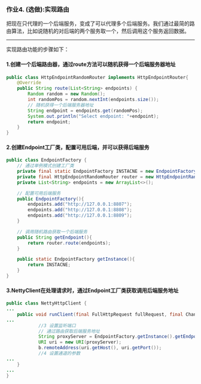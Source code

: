 ### 作业4. (选做):实现路由
把现在只代理的一个后端服务，变成了可以代理多个后端服务。我们通过最简的路由算法，比如说随机的对后端的两个服务取一个，然后调用这个服务返回数据。

---
实现路由功能的步骤如下：

#### 1.创建一个后端路由器，通过route方法可以随机获得一个后端服务器地址
```java
public class HttpEndpointRandomRouter implements HttpEndpointRouter{
    @Override
    public String route(List<String> endpoints) {
        Random random = new Random();
        int randomPos = random.nextInt(endpoints.size());
        // 随机获得一个后端服务器地址
        String endpoint = endpoints.get(randomPos);
        System.out.println("Select endpoint: "+endpoint);
        return endpoint;
    }
}
```

#### 2.创建Endpoint工厂类，配置可用后端，并可以获得后端服务
```java
public class EndpointFactory {
    // 通过单例模式创建工厂类
    private final static EndpointFactory INSTACNE = new EndpointFactory();
    private final HttpEndpointRandomRouter router = new HttpEndpointRandomRouter();
    private List<String> endpoints = new ArrayList<>();

    // 配置可用后端服务
    public EndpointFactory(){
        endpoints.add("http://127.0.0.1:8807");
        endpoints.add("http://127.0.0.1:8808");
        endpoints.add("http://127.0.0.1:8809");
    }

    // 调用随机路由获取一个后端服务
    public String getEndpoint(){
        return router.route(endpoints);
    }

    public static EndpointFactory getInstance(){
        return INSTACNE;
    }
}
```

#### 3.NettyClient在处理请求时，通过Endpoint工厂类获取调用后端服务地址
```java
public class NettyHttpClient {
...
    public void runClient(final FullHttpRequest fullRequest, final ChannelHandlerContext ctx) {
...
            //3 设置监听端口
            // 通过路由获取后端服务地址
            String proxyServer = EndpointFactory.getInstance().getEndpoint();
            URI uri = new URI(proxyServer);
            b.remoteAddress(uri.getHost(), uri.getPort());
            //4 设置通道的参数
...
    }
...
}

```




